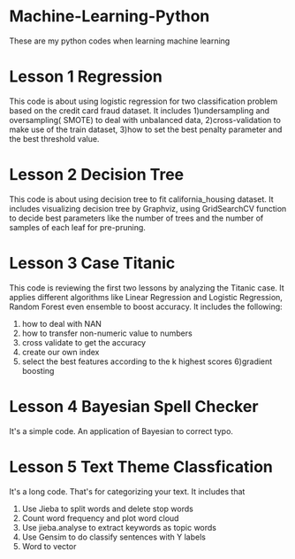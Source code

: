 # Machine-Learning-Python
These are my python codes when learning machine learning


# Lesson 1 Regression

This code is about using logistic regression for two classification problem based on the credit card fraud dataset.  It includes 1)undersampling and oversampling( SMOTE) to deal with unbalanced data, 
2)cross-validation to make use of the train dataset,
3)how to set the best penalty parameter and the best threshold value.


# Lesson 2 Decision Tree

This code is about using decision tree to fit california_housing dataset. It includes visualizing decision tree by Graphviz, using GridSearchCV function to decide best parameters like the number of trees and the number of samples of each leaf for pre-pruning.


# Lesson 3 Case Titanic
This code is reviewing the first two lessons by analyzing the Titanic case. It applies different algorithms like Linear Regression and  Logistic Regression, Random Forest even ensemble to boost accuracy. It includes the following:
1) how to deal with NAN
2) how to transfer non-numeric value to numbers
3) cross validate to get the accuracy
4) create our own index
5) select the best features according to the k highest scores
6)gradient boosting


# Lesson 4 Bayesian Spell Checker
It's a simple code. An application of Bayesian to correct typo.

# Lesson 5 Text Theme Classfication
It's a long code. That's for categorizing your text. It includes that
1) Use Jieba to split words and delete stop words
2) Count word frequency and plot word cloud
3) Use jieba.analyse to extract keywords as topic words
4) Use Gensim to do classify sentences with Y labels
5) Word to vector









